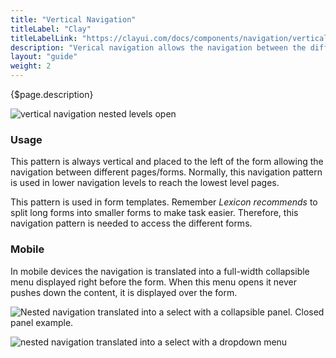 ```yaml
---
title: "Vertical Navigation"
titleLabel: "Clay"
titleLabelLink: "https://clayui.com/docs/components/navigation/vertical_navigation.html"
description: "Verical navigation allows the navigation between the different pages."
layout: "guide"
weight: 2
---
```


<div class="page-description">{$page.description}</div>

![vertical navigation nested levels open](../../../images/NavigationVerticalOpen.png)

### Usage

This pattern is always vertical and placed to the left of the form allowing the navigation between different pages/forms. Normally, this navigation pattern is used in lower navigation levels to reach the lowest level pages.

This pattern is used in form templates. Remember *Lexicon recommends* to split long forms into smaller forms to make task easier. Therefore, this navigation pattern is needed to access the different forms.


### Mobile

In mobile devices the navigation is translated into a full-width collapsible menu displayed right before the form. When this menu opens it never pushes down the content, it is displayed over the form.

![Nested navigation translated into a select with a collapsible panel. Closed panel example.](../../../images/NavigationVerticalMobileClosed.png)

![nested navigation translated into a select with a dropdown menu](../../../images/NavigationVerticalMobileOpen.png)

